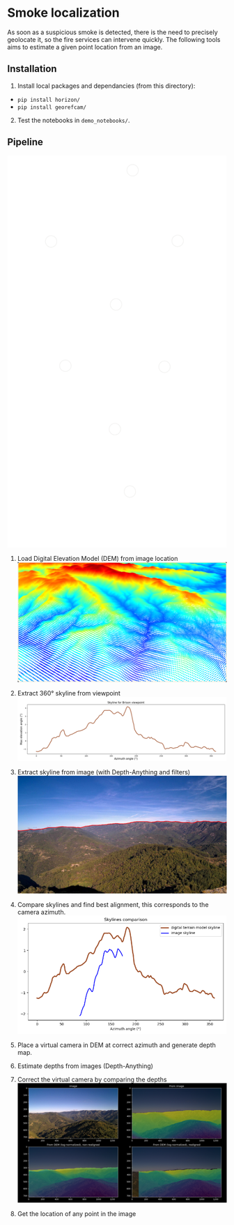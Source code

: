 # Smoke localization
As soon as a suspicious smoke is detected, there is the need to precisely geolocate it, so the fire services can intervene quickly. The following tools aims to estimate a given point location from an image. 

## Installation
1. Install local packages and dependancies (from this directory):
 -  `pip install horizon/` 
 - `pip install georefcam/` 
2. Test the notebooks in `demo_notebooks/`.  

## Pipeline
![](plots/pipeline_white.svg)

1. Load Digital Elevation Model (DEM) from image location
![](plots/open3d_dem.png)

2. Extract 360° skyline from viewpoint
![](plots/viewpoint_skyline.png)

3. Extract skyline from image (with Depth-Anything and filters)
![](plots/image_skyline.png)

4. Compare skylines and find best alignment, this corresponds to the camera azimuth.
![](plots/skylines_comparison.png)

5. Place a virtual camera in DEM at correct azimuth and generate depth map.

6. Estimate depths from images (Depth-Anything)

7. Correct the virtual camera by comparing the depths
![](plots/depth_correction.png)

8. Get the location of any point in the image
